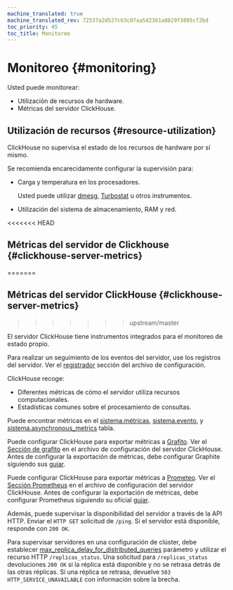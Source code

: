 ```yaml
---
machine_translated: true
machine_translated_rev: 72537a2d527c63c07aa5d2361a8829f3895cf2bd
toc_priority: 45
toc_title: Monitoreo
---
```


# Monitoreo {#monitoring}

Usted puede monitorear:

-   Utilización de recursos de hardware.
-   Métricas del servidor ClickHouse.

## Utilización de recursos {#resource-utilization}

ClickHouse no supervisa el estado de los recursos de hardware por sí mismo.

Se recomienda encarecidamente configurar la supervisión para:

-   Carga y temperatura en los procesadores.

    Usted puede utilizar [dmesg](https://en.wikipedia.org/wiki/Dmesg), [Turbostat](https://www.linux.org/docs/man8/turbostat.html) u otros instrumentos.

-   Utilización del sistema de almacenamiento, RAM y red.

<<<<<<< HEAD
## Métricas del servidor de Clickhouse {#clickhouse-server-metrics}
=======
## Métricas del servidor ClickHouse {#clickhouse-server-metrics}
>>>>>>> upstream/master

El servidor ClickHouse tiene instrumentos integrados para el monitoreo de estado propio.

Para realizar un seguimiento de los eventos del servidor, use los registros del servidor. Ver el [registrador](server_configuration_parameters/settings.md#server_configuration_parameters-logger) sección del archivo de configuración.

ClickHouse recoge:

-   Diferentes métricas de cómo el servidor utiliza recursos computacionales.
-   Estadísticas comunes sobre el procesamiento de consultas.

Puede encontrar métricas en el [sistema.métricas](../operations/system_tables.md#system_tables-metrics), [sistema.evento](../operations/system_tables.md#system_tables-events), y [sistema.asynchronous\_metrics](../operations/system_tables.md#system_tables-asynchronous_metrics) tabla.

Puede configurar ClickHouse para exportar métricas a [Grafito](https://github.com/graphite-project). Ver el [Sección de grafito](server_configuration_parameters/settings.md#server_configuration_parameters-graphite) en el archivo de configuración del servidor ClickHouse. Antes de configurar la exportación de métricas, debe configurar Graphite siguiendo sus [guiar](https://graphite.readthedocs.io/en/latest/install.html).

Puede configurar ClickHouse para exportar métricas a [Prometeo](https://prometheus.io). Ver el [Sección Prometheus](server-configuration-parameters/settings.md#server_configuration_parameters-prometheus) en el archivo de configuración del servidor ClickHouse. Antes de configurar la exportación de métricas, debe configurar Prometheus siguiendo su oficial [guiar](https://prometheus.io/docs/prometheus/latest/installation/).

Además, puede supervisar la disponibilidad del servidor a través de la API HTTP. Enviar el `HTTP GET` solicitud de `/ping`. Si el servidor está disponible, responde con `200 OK`.

Para supervisar servidores en una configuración de clúster, debe establecer [max\_replica\_delay\_for\_distributed\_queries](settings/settings.md#settings-max_replica_delay_for_distributed_queries) parámetro y utilizar el recurso HTTP `/replicas_status`. Una solicitud para `/replicas_status` devoluciones `200 OK` si la réplica está disponible y no se retrasa detrás de las otras réplicas. Si una réplica se retrasa, devuelve `503 HTTP_SERVICE_UNAVAILABLE` con información sobre la brecha.
